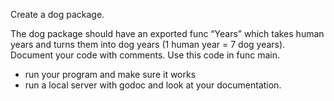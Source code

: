 Create a dog package. 

The dog package should have an exported func “Years” which takes human years and turns them into dog years (1 human year = 7 dog years). Document  your code with comments. Use this code in func main. 

* run your program and make sure it works
* run a local server with godoc and look at your documentation.
